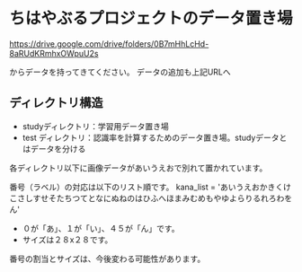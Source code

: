 # ちはやぶるプロジェクトのデータ置き場

https://drive.google.com/drive/folders/0B7mHhLcHd-8aRUdKRmhxOWpuU2s

からデータを持ってきてください。
データの追加も上記URLへ

## ディレクトリ構造
- studyディレクトリ：学習用データ置き場
- test ディレクトリ：認識率を計算するためのデータ置き場。studyデータとはデータを分ける

各ディレクトリ以下に画像データがあいうえおで別れて置かれています。

番号（ラベル）の対応は以下のリスト順です。
kana_list = 'あいうえおかきくけこさしすせそたちつてとなにぬねのはひふへほまみむめもやゆよらりるれろわをん'

- ０が「あ」、１が「い」、４５が「ん」です。
- サイズは２８x２８です。

番号の割当とサイズは、今後変わる可能性があります。
